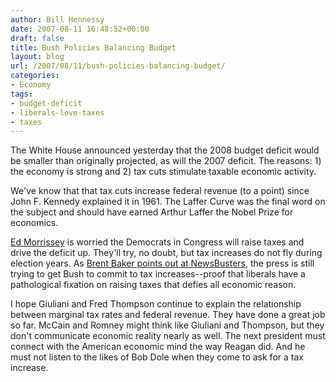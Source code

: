 ```yaml
---
author: Bill Hennessy
date: 2007-08-11 16:48:52+00:00
draft: false
title: Bush Policies Balancing Budget
layout: blog
url: /2007/08/11/bush-policies-balancing-budget/
categories:
- Economy
tags:
- budget-deficit
- liberals-love-taxes
- taxes
---
```


The White House announced yesterday that the 2008 budget deficit would be smaller than originally projected, as will the 2007 deficit.  The reasons:  1) the economy is strong and 2) tax cuts stimulate taxable economic activity.

We've know that that tax cuts increase federal revenue (to a point) since John F. Kennedy explained it in 1961.  The Laffer Curve was the final word on the subject and should have earned Arthur Laffer the Nobel Prize for economics.

[Ed Morrissey](https://www.captainsquartersblog.com/mt/archives/011183.php) is worried the Democrats in Congress will raise taxes and drive the deficit up.  They'll try, no doubt, but tax increases do not fly during election years.  As [Brent Baker points out at NewsBusters](https://www.newsbusters.org/blogs/brent-baker/2007/08/10/presidential-press-conference-reporters-push-bush-agree-raise-taxes?referer=sphere_related_content), the press is still trying to get Bush to commit to tax increases--proof that liberals have a pathological fixation on raising taxes that defies all economic reason.

I hope Giuliani and Fred Thompson continue to explain the relationship between marginal tax rates and federal revenue.  They have done a great job so far.  McCain and Romney might think like Giuliani and Thompson, but they don't communicate economic reality nearly as well.   The next president must connect with the American economic mind the way Reagan did.  And he must not listen to the likes of Bob Dole when they come to ask for a tax increase.
